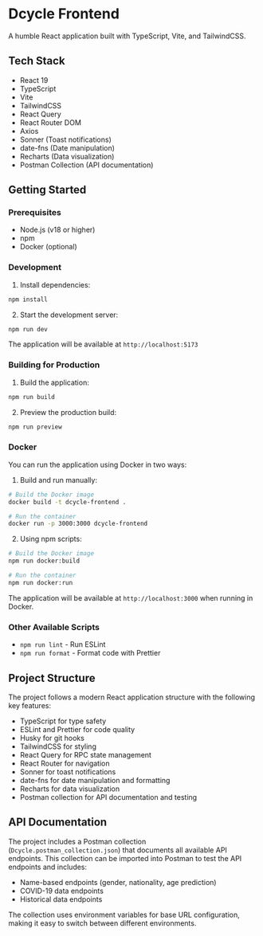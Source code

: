 # Dcycle Frontend

A humble React application built with TypeScript, Vite, and TailwindCSS.

## Tech Stack

- React 19
- TypeScript
- Vite
- TailwindCSS
- React Query
- React Router DOM
- Axios
- Sonner (Toast notifications)
- date-fns (Date manipulation)
- Recharts (Data visualization)
- Postman Collection (API documentation)

## Getting Started

### Prerequisites

- Node.js (v18 or higher)
- npm
- Docker (optional)

### Development

1. Install dependencies:

```bash
npm install
```

2. Start the development server:

```bash
npm run dev
```

The application will be available at `http://localhost:5173`

### Building for Production

1. Build the application:

```bash
npm run build
```

2. Preview the production build:

```bash
npm run preview
```

### Docker

You can run the application using Docker in two ways:

1. Build and run manually:

```bash
# Build the Docker image
docker build -t dcycle-frontend .

# Run the container
docker run -p 3000:3000 dcycle-frontend
```

2. Using npm scripts:

```bash
# Build the Docker image
npm run docker:build

# Run the container
npm run docker:run
```

The application will be available at `http://localhost:3000` when running in Docker.

### Other Available Scripts

- `npm run lint` - Run ESLint
- `npm run format` - Format code with Prettier

## Project Structure

The project follows a modern React application structure with the following key features:

- TypeScript for type safety
- ESLint and Prettier for code quality
- Husky for git hooks
- TailwindCSS for styling
- React Query for RPC state management
- React Router for navigation
- Sonner for toast notifications
- date-fns for date manipulation and formatting
- Recharts for data visualization
- Postman collection for API documentation and testing

## API Documentation

The project includes a Postman collection (`Dcycle.postman_collection.json`) that documents all available API endpoints. This collection can be imported into Postman to test the API endpoints and includes:

- Name-based endpoints (gender, nationality, age prediction)
- COVID-19 data endpoints
- Historical data endpoints

The collection uses environment variables for base URL configuration, making it easy to switch between different environments.
